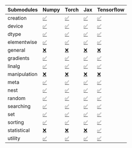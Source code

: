 | Submodules   | Numpy                                                                                                                           | Torch                                                                                                                           | Jax                                                                                                                             | Tensorflow                                                                                                                      |
|:-------------|:--------------------------------------------------------------------------------------------------------------------------------|:--------------------------------------------------------------------------------------------------------------------------------|:--------------------------------------------------------------------------------------------------------------------------------|:--------------------------------------------------------------------------------------------------------------------------------|
| creation     | <a href="https://github.com/unifyai/ivy/runs/8285062876?check_suite_focus=true" rel="noopener noreferrer" target="_blank">✅</a> | <a href="https://github.com/unifyai/ivy/runs/8285063479?check_suite_focus=true" rel="noopener noreferrer" target="_blank">✅</a> | <a href="https://github.com/unifyai/ivy/runs/8285064108?check_suite_focus=true" rel="noopener noreferrer" target="_blank">✅</a> | <a href="https://github.com/unifyai/ivy/runs/8285064605?check_suite_focus=true" rel="noopener noreferrer" target="_blank">✅</a> |
| device       | <a href="https://github.com/unifyai/ivy/runs/8285062917?check_suite_focus=true" rel="noopener noreferrer" target="_blank">✅</a> | <a href="https://github.com/unifyai/ivy/runs/8285063515?check_suite_focus=true" rel="noopener noreferrer" target="_blank">✅</a> | <a href="https://github.com/unifyai/ivy/runs/8285064135?check_suite_focus=true" rel="noopener noreferrer" target="_blank">✅</a> | <a href="https://github.com/unifyai/ivy/runs/8285064646?check_suite_focus=true" rel="noopener noreferrer" target="_blank">✅</a> |
| dtype        | <a href="https://github.com/unifyai/ivy/runs/8285062966?check_suite_focus=true" rel="noopener noreferrer" target="_blank">✅</a> | <a href="https://github.com/unifyai/ivy/runs/8285063563?check_suite_focus=true" rel="noopener noreferrer" target="_blank">✅</a> | <a href="https://github.com/unifyai/ivy/runs/8285064169?check_suite_focus=true" rel="noopener noreferrer" target="_blank">✅</a> | <a href="https://github.com/unifyai/ivy/runs/8285064685?check_suite_focus=true" rel="noopener noreferrer" target="_blank">✅</a> |
| elementwise  | <a href="https://github.com/unifyai/ivy/runs/8285063018?check_suite_focus=true" rel="noopener noreferrer" target="_blank">✅</a> | <a href="https://github.com/unifyai/ivy/runs/8285063601?check_suite_focus=true" rel="noopener noreferrer" target="_blank">✅</a> | <a href="https://github.com/unifyai/ivy/runs/8285064206?check_suite_focus=true" rel="noopener noreferrer" target="_blank">✅</a> | <a href="https://github.com/unifyai/ivy/runs/8285064721?check_suite_focus=true" rel="noopener noreferrer" target="_blank">✅</a> |
| general      | <a href="https://github.com/unifyai/ivy/runs/8285063055?check_suite_focus=true" rel="noopener noreferrer" target="_blank">❌</a> | <a href="https://github.com/unifyai/ivy/runs/8285063637?check_suite_focus=true" rel="noopener noreferrer" target="_blank">❌</a> | <a href="https://github.com/unifyai/ivy/runs/8285064244?check_suite_focus=true" rel="noopener noreferrer" target="_blank">❌</a> | <a href="https://github.com/unifyai/ivy/runs/8285064752?check_suite_focus=true" rel="noopener noreferrer" target="_blank">❌</a> |
| gradients    | <a href="https://github.com/unifyai/ivy/runs/8285063096?check_suite_focus=true" rel="noopener noreferrer" target="_blank">✅</a> | <a href="https://github.com/unifyai/ivy/runs/8285063676?check_suite_focus=true" rel="noopener noreferrer" target="_blank">✅</a> | <a href="https://github.com/unifyai/ivy/runs/8285064280?check_suite_focus=true" rel="noopener noreferrer" target="_blank">✅</a> | <a href="https://github.com/unifyai/ivy/runs/8285064790?check_suite_focus=true" rel="noopener noreferrer" target="_blank">✅</a> |
| linalg       | <a href="https://github.com/unifyai/ivy/runs/8285063142?check_suite_focus=true" rel="noopener noreferrer" target="_blank">✅</a> | <a href="https://github.com/unifyai/ivy/runs/8285063717?check_suite_focus=true" rel="noopener noreferrer" target="_blank">✅</a> | <a href="https://github.com/unifyai/ivy/runs/8285064312?check_suite_focus=true" rel="noopener noreferrer" target="_blank">✅</a> | <a href="https://github.com/unifyai/ivy/runs/8285064822?check_suite_focus=true" rel="noopener noreferrer" target="_blank">✅</a> |
| manipulation | <a href="https://github.com/unifyai/ivy/runs/8285063186?check_suite_focus=true" rel="noopener noreferrer" target="_blank">❌</a> | <a href="https://github.com/unifyai/ivy/runs/8285063746?check_suite_focus=true" rel="noopener noreferrer" target="_blank">❌</a> | <a href="https://github.com/unifyai/ivy/runs/8285064339?check_suite_focus=true" rel="noopener noreferrer" target="_blank">❌</a> | <a href="https://github.com/unifyai/ivy/runs/8285064862?check_suite_focus=true" rel="noopener noreferrer" target="_blank">❌</a> |
| meta         | <a href="https://github.com/unifyai/ivy/runs/8285063215?check_suite_focus=true" rel="noopener noreferrer" target="_blank">✅</a> | <a href="https://github.com/unifyai/ivy/runs/8285063786?check_suite_focus=true" rel="noopener noreferrer" target="_blank">✅</a> | <a href="https://github.com/unifyai/ivy/runs/8285064361?check_suite_focus=true" rel="noopener noreferrer" target="_blank">✅</a> | <a href="https://github.com/unifyai/ivy/runs/8285064894?check_suite_focus=true" rel="noopener noreferrer" target="_blank">✅</a> |
| nest         | <a href="https://github.com/unifyai/ivy/runs/8285063252?check_suite_focus=true" rel="noopener noreferrer" target="_blank">✅</a> | <a href="https://github.com/unifyai/ivy/runs/8285063819?check_suite_focus=true" rel="noopener noreferrer" target="_blank">✅</a> | <a href="https://github.com/unifyai/ivy/runs/8285064387?check_suite_focus=true" rel="noopener noreferrer" target="_blank">✅</a> | <a href="https://github.com/unifyai/ivy/runs/8285064931?check_suite_focus=true" rel="noopener noreferrer" target="_blank">✅</a> |
| random       | <a href="https://github.com/unifyai/ivy/runs/8285063274?check_suite_focus=true" rel="noopener noreferrer" target="_blank">✅</a> | <a href="https://github.com/unifyai/ivy/runs/8285063858?check_suite_focus=true" rel="noopener noreferrer" target="_blank">✅</a> | <a href="https://github.com/unifyai/ivy/runs/8285064413?check_suite_focus=true" rel="noopener noreferrer" target="_blank">✅</a> | <a href="https://github.com/unifyai/ivy/runs/8285064958?check_suite_focus=true" rel="noopener noreferrer" target="_blank">✅</a> |
| searching    | <a href="https://github.com/unifyai/ivy/runs/8285063305?check_suite_focus=true" rel="noopener noreferrer" target="_blank">✅</a> | <a href="https://github.com/unifyai/ivy/runs/8285063893?check_suite_focus=true" rel="noopener noreferrer" target="_blank">✅</a> | <a href="https://github.com/unifyai/ivy/runs/8285064447?check_suite_focus=true" rel="noopener noreferrer" target="_blank">✅</a> | <a href="https://github.com/unifyai/ivy/runs/8285064992?check_suite_focus=true" rel="noopener noreferrer" target="_blank">✅</a> |
| set          | <a href="https://github.com/unifyai/ivy/runs/8285063332?check_suite_focus=true" rel="noopener noreferrer" target="_blank">✅</a> | <a href="https://github.com/unifyai/ivy/runs/8285063926?check_suite_focus=true" rel="noopener noreferrer" target="_blank">✅</a> | <a href="https://github.com/unifyai/ivy/runs/8285064475?check_suite_focus=true" rel="noopener noreferrer" target="_blank">✅</a> | <a href="https://github.com/unifyai/ivy/runs/8285065024?check_suite_focus=true" rel="noopener noreferrer" target="_blank">✅</a> |
| sorting      | <a href="https://github.com/unifyai/ivy/runs/8285063365?check_suite_focus=true" rel="noopener noreferrer" target="_blank">✅</a> | <a href="https://github.com/unifyai/ivy/runs/8285063972?check_suite_focus=true" rel="noopener noreferrer" target="_blank">✅</a> | <a href="https://github.com/unifyai/ivy/runs/8285064509?check_suite_focus=true" rel="noopener noreferrer" target="_blank">✅</a> | <a href="https://github.com/unifyai/ivy/runs/8285065054?check_suite_focus=true" rel="noopener noreferrer" target="_blank">✅</a> |
| statistical  | <a href="https://github.com/unifyai/ivy/runs/8285063407?check_suite_focus=true" rel="noopener noreferrer" target="_blank">❌</a> | <a href="https://github.com/unifyai/ivy/runs/8285064014?check_suite_focus=true" rel="noopener noreferrer" target="_blank">❌</a> | <a href="https://github.com/unifyai/ivy/runs/8285064537?check_suite_focus=true" rel="noopener noreferrer" target="_blank">❌</a> | <a href="https://github.com/unifyai/ivy/runs/8285065088?check_suite_focus=true" rel="noopener noreferrer" target="_blank">✅</a> |
| utility      | <a href="https://github.com/unifyai/ivy/runs/8285063449?check_suite_focus=true" rel="noopener noreferrer" target="_blank">✅</a> | <a href="https://github.com/unifyai/ivy/runs/8285064055?check_suite_focus=true" rel="noopener noreferrer" target="_blank">✅</a> | <a href="https://github.com/unifyai/ivy/runs/8285064573?check_suite_focus=true" rel="noopener noreferrer" target="_blank">✅</a> | <a href="https://github.com/unifyai/ivy/runs/8285065124?check_suite_focus=true" rel="noopener noreferrer" target="_blank">✅</a> |